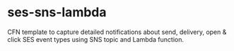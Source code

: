 # ses-sns-lambda
CFN template to capture detailed notifications about send, delivery, open &amp; click SES event types using SNS topic and Lambda function.
